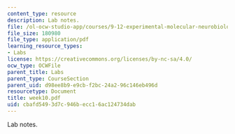 ```yaml
---
content_type: resource
description: Lab notes.
file: /ol-ocw-studio-app/courses/9-12-experimental-molecular-neurobiology-fall-2006/cbafd5493d7c946becc16ac124734dab_week10.pdf
file_size: 180980
file_type: application/pdf
learning_resource_types:
- Labs
license: https://creativecommons.org/licenses/by-nc-sa/4.0/
ocw_type: OCWFile
parent_title: Labs
parent_type: CourseSection
parent_uid: d98ee8b9-e9cb-f2bc-24a2-96c146eb496d
resourcetype: Document
title: week10.pdf
uid: cbafd549-3d7c-946b-ecc1-6ac124734dab
---
```

Lab notes.